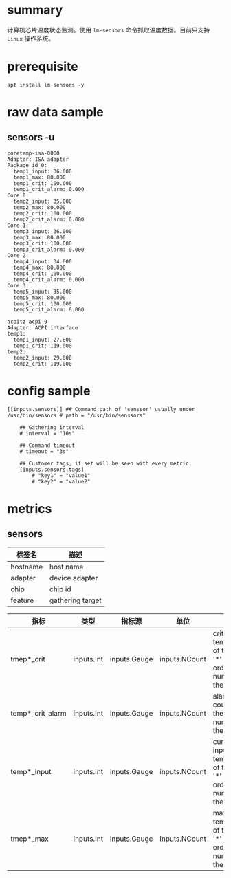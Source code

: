 # summary

计算机芯片温度状态监测。使用 `lm-sensors` 命令抓取温度数据。目前只支持 `Linux` 操作系统。

# prerequisite

`apt install lm-sensors -y`

# raw data sample

## sensors -u

```
coretemp-isa-0000
Adapter: ISA adapter
Package id 0:
  temp1_input: 36.000
  temp1_max: 80.000
  temp1_crit: 100.000
  temp1_crit_alarm: 0.000
Core 0:
  temp2_input: 35.000
  temp2_max: 80.000
  temp2_crit: 100.000
  temp2_crit_alarm: 0.000
Core 1:
  temp3_input: 36.000
  temp3_max: 80.000
  temp3_crit: 100.000
  temp3_crit_alarm: 0.000
Core 2:
  temp4_input: 34.000
  temp4_max: 80.000
  temp4_crit: 100.000
  temp4_crit_alarm: 0.000
Core 3:
  temp5_input: 35.000
  temp5_max: 80.000
  temp5_crit: 100.000
  temp5_crit_alarm: 0.000

acpitz-acpi-0
Adapter: ACPI interface
temp1:
  temp1_input: 27.800
  temp1_crit: 119.000
temp2:
  temp2_input: 29.800
  temp2_crit: 119.000
```

# config sample

```
[[inputs.sensors]] ## Command path of 'senssor' usually under /usr/bin/sensors # path = "/usr/bin/senssors"

    ## Gathering interval
    # interval = "10s"

    ## Command timeout
    # timeout = "3s"

    ## Customer tags, if set will be seen with every metric.
    [inputs.sensors.tags]
    	# "key1" = "value1"
    	# "key2" = "value2"

```

# metrics

## sensors

| 标签名   | 描述             |
| -------- | ---------------- |
| hostname | host name        |
| adapter  | device adapter   |
| chip     | chip id          |
| feature  | gathering target |

| 指标               | 类型       | 指标源       | 单位          | 描述                                                                               |
| ------------------ | ---------- | ------------ | ------------- | ---------------------------------------------------------------------------------- |
| tmep\*\_crit       | inputs.Int | inputs.Gauge | inputs.NCount | critical temperature of this chip, '\*' is the order number in the chip list.      |
| temp\*\_crit_alarm | inputs.Int | inputs.Gauge | inputs.NCount | alarm count, '\*' is the order number in the chip list.                            |
| temp\*\_input      | inputs.Int | inputs.Gauge | inputs.NCount | current input temperature of this chip, '\*' is the order number in the chip list. |
| tmep\*\_max        | inputs.Int | inputs.Gauge | inputs.NCount | max temperature of this chip, '\*' is the order number in the chip list.           |
